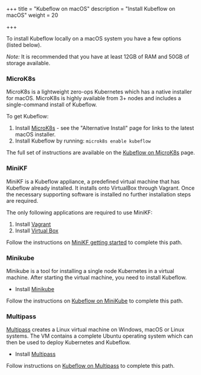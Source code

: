 +++
title = "Kubeflow on macOS"
description = "Install Kubeflow on macOS"
weight = 20
                    
+++

To install Kubeflow locally on a macOS system you have a few options (listed below).

*Note:* It is recommended that you have at least 12GB of RAM and 50GB of storage available.

### MicroK8s

MicroK8s is a lightweight zero-ops Kubernetes which has a native installer for macOS. MicroK8s is highly available from 3+ nodes and includes a single-command install of Kubeflow.

To get Kubeflow:

1. Install [MicroK8s](https://microk8s.io/) - see the "Alternative Install" page for links to the latest macOS installer.
2. Install Kubeflow by running: `microk8s enable kubeflow`

The full set of instructions are available on the [Kubeflow on MicroK8s](https://www.kubeflow.org/docs/started/workstation/getting-started-multipass/) page.

### MiniKF

MiniKF is a Kubeflow appliance, a predefined virtual machine that has Kubeflow already installed. It installs onto VirtualBox through Vagrant. Once the necessary supporting software is installed no further installation steps are required.

The only following applications are required to use MiniKF:

1. Install [Vagrant](https://www.vagrantup.com/downloads.html)
2. Install [Virtual Box](https://www.virtualbox.org/wiki/Downloads)

Follow the instructions on [MiniKF getting started](/docs/started/workstation/getting-started-minikf/) to complete this path.

### Minikube

Minikube is a tool for installing a single node Kubernetes in a virtual machine. After starting the virtual machine, you need
to install Kubeflow.

- Install [Minikube](https://kubernetes.io/docs/setup/learning-environment/minikube/)

Follow the instructions on [Kubeflow on MiniKube](/docs/started/workstation/minikube-linux/) to complete this path.

### Multipass

[Multipass](https://multipass.run/) creates a Linux virtual machine on Windows, macOS or Linux systems. The VM contains a complete Ubuntu operating
system which can then be used to deploy Kubernetes and Kubeflow.

- Install [Multipass](https://multipass.run/#install)

Follow instructions on [Kubeflow on Multipass](https://ubuntu.com/tutorials/deploy-kubeflow-ubuntu-windows-mac#1-overview) to complete this path.
